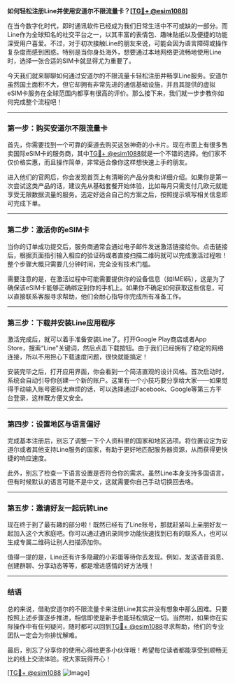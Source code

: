 **如何轻松注册Line并使用安道尔不限流量卡？[[TG💪+ @esim1088](https://t.me/s/esim1088)]**

在当今数字化时代，即时通讯软件已经成为我们日常生活中不可或缺的一部分。而Line作为全球知名的社交平台之一，以其丰富的表情包、趣味贴纸以及便捷的功能深受用户喜爱。不过，对于初次接触Line的朋友来说，可能会因为语言障碍或操作复杂度而感到困惑。特别是当你身处海外，想要通过本地网络更流畅地使用Line时，选择一张合适的SIM卡就显得尤为重要了。

今天我们就来聊聊如何通过安道尔的不限流量卡轻松注册并畅享Line服务。安道尔虽然国土面积不大，但它却拥有非常先进的通信基础设施，并且其提供的虚拟eSIM卡服务在全球范围内都享有很高的评价。那么接下来，我们就一步步教你如何完成整个流程吧！

---

### **第一步：购买安道尔不限流量卡**
首先，你需要找到一个可靠的渠道去购买这张神奇的小卡片。现在市面上有很多售卖国际eSIM卡的服务商，其中[TG💪+ @esim1088](https://t.me/s/esim1088)就是一个不错的选择。他们家不仅价格实惠，而且操作简单，非常适合像你这样想快速上手的朋友。

进入他们的官网后，你会发现首页上有清晰的产品分类和详细介绍。如果你是第一次尝试这类产品的话，建议先从基础套餐开始体验，比如每月只需支付几欧元就能享受无限数据流量的服务。选定好适合自己的方案之后，按照提示填写相关信息即可完成下单。

---

### **第二步：激活你的eSIM卡**
当你的订单成功提交后，服务商通常会通过电子邮件发送激活链接给你。点击链接后，根据页面指引输入相应的验证码或者直接扫描二维码就可以完成激活过程啦！整个步骤大概只需要几分钟时间，完全没有技术门槛。

需要注意的是，在激活过程中可能需要提供你的设备信息（如IMEI码），这是为了确保该eSIM卡能够正确绑定到你的手机上。如果你不确定如何获取这些信息，可以直接联系客服寻求帮助，他们会耐心指导你完成所有准备工作。

---

### **第三步：下载并安装Line应用程序**
激活完成后，就可以着手准备安装Line了。打开Google Play商店或者App Store，搜索“Line”关键词，然后点击下载按钮。由于我们已经拥有了稳定的网络连接，所以不用担心下载速度问题，很快就能搞定！

安装完毕之后，打开应用界面，你会看到一个简洁直观的设计风格。首次启动时，系统会自动引导你创建一个新的账户。这里有一个小技巧要分享给大家——如果觉得手动输入账号密码太麻烦的话，可以选择通过Facebook、Google等第三方平台登录，这样既方便又安全。

---

### **第四步：设置地区与语言偏好**
完成基本注册后，别忘了调整一下个人资料里的国家和地区选项。将位置设定为安道尔或者其他支持Line服务的国家，有助于更好地匹配服务器资源，从而获得更快捷的响应速度。

此外，别忘了检查一下语言设置是否符合你的需求。虽然Line本身支持多国语言，但有时候默认的语言可能不是中文，这就需要你自己手动切换回去咯。

---

### **第五步：邀请好友一起玩转Line**
现在终于到了最有趣的部分啦！既然已经有了Line账号，那就赶紧叫上亲朋好友一起加入这个大家庭吧。你可以通过通讯录同步功能快速找到已有的联系人，也可以生成专属二维码让别人扫描添加你。

值得一提的是，Line还有许多隐藏的小彩蛋等待你去发现。例如，发送语音消息、创建群聊、分享动态等等，都是增进感情的好方法哦！

---

### **结语**
总的来说，借助安道尔的不限流量卡来注册Line其实并没有想象中那么困难。只要按照上述步骤逐步推进，相信即使是新手也能轻松搞定一切。当然啦，如果你在实际操作中有任何疑问，随时都可以回到[TG💪+ @esim1088](https://t.me/s/esim1088)寻求帮助，他们的专业团队一定会为你排忧解难。

最后，别忘了分享你的使用心得给更多小伙伴哦！希望每位读者都能享受到顺畅无比的线上交流体验。祝大家玩得开心！

[[TG💪+ @esim1088](https://t.me/s/esim1088) ![Image](https://i.postimg.cc/4NQfJmqS/Snipaste-2025-05-13-00-14-12.png)]